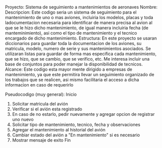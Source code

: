 Proyecto: Sistema de seguimiento a mantenimientos de aeronaves
Nombre: 
Descripcion: Este codigo seria un sistema de seguimiento para el mantenimiento de uno o mas aviones, incluiria los modelos, placas y toda ladocumentacion necesaria para identificar de manera precisa al avion al que se le hizo dicho mantenimiento, de igual manera incluiria fecha (de manteminimiento), asi como el tipo de mantenimiento y el tecnico encargado de dicho mantenimiento.
Estructura: En este proyecto se usaran diccionarios para guardar toda la documentacion de los aviones, su matricula, modelo, numero de serie y sus mantenimientos asociados.
            Se utilizaran listas para guardar de forma mas especifica cada mantenimiento, que se hizo, que se cambio, que se verifico, etc.
            Me interesa incluir una base de conjuntos para poder manejar la disponibilidad de tecnicos.
Alcance: Este codigo esta mayor mente dirigido a empresas de mantenimiento, ya que este permitira llevar un seguimiento organizado de los trabajos que se realicen, asi mismo facilitaria el acceso a dicha informacion en caso de requerirlo

Pseudocodigo (muy general):
Inicio 
1. Solicitar matricula del avión
2. Verificar si el avión esta registrado
3. En caso de no estarlo, pedir nuevamente y agregar opcion de registrar uno nuevo
4. Solicitar tipo de mantenimiento, tecnico, fecha y observaciones
5. Agregar el mantenimiento al historial del avión 
6. Cambiar estado del avión a "En mantenimiento" si es necesario 
7. Mostrar mensaje de exito
Fin 
